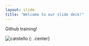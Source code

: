 ```yaml
---
layout: slide
title: "Welcome to our slide deck!"
---
```


Github training!

![catstello](https://octodex.github.com/images/catstello.png)
{: .center}
